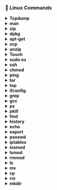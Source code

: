 
### :diamond_shape_with_a_dot_inside: <a name="Linux Commands">Linux Commands</a>

<details>
<summary><b>Tcpdump</b></summary>
- <b>tcpdump:</b> it is used to capture tcp/ip packets that transfered or received over a network on a specific interface. </br>
- <b>Examples</b> </br>
   tcpdump -c 5 -i ens3, capture 5 packets on interface ens3 </br>
   tcpdump -D, Display list of available interfaces on system. </br>
   tcpdump -i ens3 tcp, only capture the tcp packets on interface ens3. </br>

</details>

<details>
<summary><b>man</b></summary>
- <b>man:</b>it is used to retrive information in manual & display it as a text output on your screen. </br>
- <b>Examples</b> </br>
   man ifconfig, it will display manual of 'iconfig' command on screen. </br>
   man tcpdump , it will display manual of 'tcpdump' command on screen. </br>
</details>

<details>
<summary><b>zip</b></summary>
- <b>Zip:</b>it is used to compress the files to reduce the size & also used as file package utility. </br>
- <b>Examples</b> </br>
   zip myfile1.zip myfile.txt, it will create .zip file of myfile.txt file.</br>
   zip -r newfolder.zip myfolder/, it will create .zip file of myfolder. </br>
</details>

<details>
<summary><b>dpkg</b></summary>
- <b>dpkg:</b>it is main package management program in debian & debian based system.it is used to install,build,remove & manage packages.</br>
- <b>Examples</b></br>
   dpkg -i package_name.deb, it will install the package.</br>
   dpkg -r package_name.deb, it will remove the package.</br>
   dpkg -l ,it will show the list of installed packages.</br>
</details>

<details>
<summary><b>apt-get</b></summary>
- <b>Apt-get:</b>it is command line tool for working with APT software packages.<br>
- <b>Examples</b><br>
   apt-get install git, it will install git package in your system.</br>
   apt-get remove yum, it will remove yum package from your system.</br>
</details>

<details>
<summary><b>scp</b></summary>
- <b>Scp:</b>it allows files to be copied to,from or between different hosts.</br>
- <b>Examples</b></br>
   scp myfile.txt root@remotehost:/root, it will copy the file from local host to root directory of remotehost.</br>
   scp -r mydir root@remotehost:/Desktop, it will copy the whole directory from local host to Desktop of remotehost.
</details>

<details>
<summary><b>unzip</b></summary>
- <b>unzip:</b>it is used to extract compressed files in a zip archive.</br>
- <b>Examples</b></br>
   unzip myfile.zip, it will unzip the zip file.</br>
   unzip myfolder.zip, it will unzip the zip folder.
</details>

<details>
<summary><b>Touch</b></summary>
- <b>Touch:</b>it is used to change the file timestamps & also use to create empty files.</br>
- <b>Examples</b></br>
   touch -a myfile.txt, it will change the access of myfile.txt</br>
   touch -m myfile.txt, it will change the modify of myfile.txt
</details>

<details>
<summary><b>sudo su</b></summary>
- <b>Sudo su:</b>it prompt you to your username and password.</br>
- <b>Examples</b></br>
   sudo su root, it will prompt user to root.</br>
   sudo su baqir,it will prompt user to baqir.
</details>

<details>
<summary><b>ssh</b></summary>
- <b>ssh:</b>it provides a secure encrypted connection between two hosts over a network.</br>
- <b>Examples</b></br>
   ssh user@remotehost, it will connect you with remote host.</br>
   ssh -v user@remotehost, it will show you debugging on remotehost.
</details>

<details>
<summary><b>chmod</b></summary>
- <b>chmod:</b>it is used to change the permission of file.</br>
- <b>Examples</b></br>
   chmod 777 myfile.txt, it means you allow everyone to read,write & execute that file.</br>
   chmod 755 myfile.txt, it means you allow everyone to read and execute that file.
</details>

<details>
<summary><b>ping</b></summary>
- <b>ping:</b>it is used to check connectivity between two nodes.</br>
- <b>Examples</b></br>
   ping -c 10 172.30.222.151, it send 10 packets to 172.30.222.151.</br>
   ping -i 5 google.com, it will wait 5 second before sending packets to google.com
</details>

<details>
 <summary><b>tar</b></summary>
- <b>tar:</b>it is used to create compressed archive files.</br>
- <b>Examples</b></br>
   tar -xvzf myfile.tar.gz, it will extract tar files out of tar.gz archive.</br>
   tar -xvzf myfile.tar.gz -C /Desktop ,it will extract tar files to specific folder.
</details>

<details>
<summary><b>top</b></summary>
- <b>top:</b>it is used to allow users to monitor processes and system resource usage on linux.</br>
- <b>Examples</b></br>
   top -u baqir ,it will show specific user 'baqir' processess & resource usages.</br>
   top -n 2 , top command refreshes untill you quit. running this command top will refresh only 2 times.
</details>

<details>
<summary><b>ifconfig</b></summary>
- <b>ifconfig:</b>it is used to initialize an interface, assign ip address to an interface & enable or disable interface on demand.</br> - <b>Examples</b></br>
   ifconfig ens3, it will show information of ens3 interface.</br>
   ifconfig ens8 up, it will enable interface ens8. 
</details>

<details>
<summary><b>grep</b></summary>
- <b>grep:</b> it processes text line by line & prints any lines which match a specified pattern.</br>
- <b>Examples</b>
   grep "baqir" myfile.txt ,it will search baqir in file.</br>
    grep -n “linux*” myfile.txt ,it will display line number which contain linux.
</details>

<details>
<summary><b>gcc</b></summary>
- <b>gcc:</b>it used for compilation of C code.</br>
- <b>Examples</b></br>
  gcc file.c , it will executes the complete compilation process and outputs an executable with name a.out in same directory.</br>
  gcc file.c -o main ,it will executes the complete compilation process & produce an output file with name ‘main’ in same directory.
</details>

<details>
-<summary><b>ps</b></summary>
- <b>ps:</b>it is used to provide information about the currently runnning processes including their PID's.</br>
- <b>Examples</b></br>
   ps , it will display all processes running on current machine.</br>
   ps -fp 17796,18277 , it will make selection of mentioned PID's.
</details>

<details>
<summary><b>pkill</b></summary>
- <b>pkill:</b>it allows user to kill the program simply by specifying the name.</br>
- <b>Examples</b></br>
   pkill processname , it will kill the mentioned process.</br>
   pkill -f httpd ,  it will kill them all using -f option
</details>

<details>
<summary><b>find</b></summary>
- <b>find:</b>it is used to find files & directories & perform subsequent operations on it.</br>
- <b>Examples</b></br>
   find . -name myfile.txt ,it will find the directory in which file exists.</br>
    find / -type d -name task, it will find all the directories with the name task.
</details>

<details>
<summary><b>history</b></summary>
- <b>history:</b>it is used to show user recently used commands.</br>
- <b>Examples</b></br>
   history 5 , it will display last 5 command which recently used.</br>
    history -c, it will clear all the commands whicha re recently used.
</details>

<details>
<summary><b>echo</b></summary>
- <b>echo:</b>In bash & C shell echo command writes its arguments to standard output.<br>
- <b>Examples</b></br>
   echo "my name is baqir" , it will print the string on screen.</br>
   echo nameserver 8.8.8.8 >> myfile.txt ,it will write nameserver 8.8.8.8 in file.
</details>

<details>
<summary><b>export</b></summary>
- <b>export:</b>it marks an environment variable to be exported with any newly forked child processes.it allows child process to inherit all marked variables.</br>
- <b>Examples</b></br>
   export -p ,it will export all the variable of current shell.</br>
   export EDITOR=/usr/bin/vim , it will set vim as a text editor.
</details>

<details>
<summary><b>passwd</b></summary>
- <b>passwd:</b>it is used to change the user password.</br>
- <b>Examples</b></br>
   sudo passwd baqir, it will change the password of user.</br>
   passwd -d baqir, it will delete the password of user.
</details>

<details>
<summary><b>iptables</b></summary>
- <b>iptables:</b>it is used to setup, maintain, & inspect the tables of ipv4 packet filter rules in linux kernal.</br>
- <b>Examples</b></br>
   iptables -F ,it will clean-up all the default rules, and existing rules</br>
   iptables -L ,it will list the default table rules.
</details>

<details>
<summary><b>insmod</summary>
- <b>insmod:</b>it is used to insert a module into the linux kernal.</br>
- <b>Examples</b></br>
   insmod dummy type="wpa" debug=1 , it will insert the module dummy to the kernal with two arguments type and debug.</br>
   insmod lp, it will insert the module lp to the kernal.
</details>

<details>
<summary><b>lsmod</b></summary>
- <b>lsmod:</b>it shows which loadable kernal modules are currently loaded.</br>
- <b>Examples</b></br>
   lsmod | grep ppdev ,it will display the information of ppdev module.</br>
   lsmod , it will display all the kernal modules of machine.
</details>

<details>
<summary><b>rmmod</b></summary>
- <b>rmmod:</b>it is used to unloads loadable modules from the running kernal.</br>
- <b>Examples</b></br>
   rmmod lp , it will remove kernal module lp.</br>
    rmmod ttm, it will remove kernal module ttm.
</details>

<details>
<summary><b>ls</b></summary>
- <b>ls:</b>it is used list all the files of current working directory.</br>
- <b>Examples</b></br>
   ls -a, it will list all the files including hidden files of current directory.</br>
   ls -ls Desktop/, it will list the Desktop inforamtion.
</details>
<details>
<summary><b>mv</b></summary> 
- <b>mv:</b>it is used to move files from one directory to another.</br>
- <b>Examples</b></br>
   mv myfile.txt /root/downloads, it will move file from current diectory to /root/downloads.</br>
    mv my*.txt /root/documents, it will move multiple files having name my from curent directoy to /root/documents.
</details>

<details>
<summary><b>cp</b></summary>
- <b>cp:</b>it is used to copy files from one directory to another.
- <b>Examples</b><br>
   cp myfile.txt /root/downloads/newfile.txt, it will copy file to /root/downloads with rename 'newfile.txt'.</br>
    cp -n myfile.txt ~/root/Desktop/, it will not overwrite the existing file. 
</details>

<details>
<summary><b>rm</b></summary>
- <b>rm:</b>it is used to remove files & directories.</br>
- <b>Examples</b></br>
   rm myfile.txt, it will remove file.</br>
   rm -rf task, it will remove task directory.
</details>

<details>
<summary><b>mkdir</b></summary>
- <b>mkdir:</b>it is used to create new directory.an:it is used to retrive information in manual & display it as a text output on your screen.</br>
- <b>Examples</b></br>
   mkdir linux_dir, it will make new directory 'linux_dir' in current directory.</br>
   mkdir dir1 dir2 dir3, it will create multiple directories in current directory.
</details>

